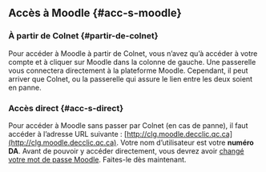 ## Accès à Moodle {#acc-s-moodle}

### À partir de Colnet {#partir-de-colnet}

Pour accéder à Moodle à partir de Colnet, vous n’avez qu’à accéder à votre compte et à cliquer sur Moodle dans la colonne de gauche. Une passerelle vous connectera directement à la plateforme Moodle. Cependant, il peut arriver que Colnet, ou la passerelle qui assure le lien entre les deux soient en panne.

### Accès direct {#acc-s-direct}

Pour accéder à Moodle sans passer par Colnet (en cas de panne), il faut accéder à l’adresse URL suivante : [http://clg.moodle.decclic.qc.ca](http://clg.moodle.decclic.qc.ca). Votre nom d’utilisateur est votre **numéro DA**. Avant de pouvoir y accéder directement, vous devrez avoir [changé votre mot de passe Moodle](https://clg.moodle.decclic.qc.ca/pluginfile.php/2/course/section/2/Acces_Moodle_Internet_etud.pdf). Faites-le dès maintenant.
